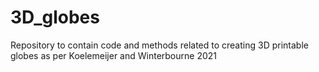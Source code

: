 # 3D_globes
Repository to contain code and methods related to creating 3D printable globes as per Koelemeijer and Winterbourne 2021

